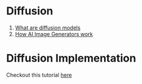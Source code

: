 # Diffusion
1. [What are diffusion models](https://youtu.be/fbLgFrlTnGU)
2. [How AI Image Generators work](https://youtu.be/1CIpzeNxIhU)

# Diffusion Implementation
Checkout this tutorial [here](https://youtu.be/XTs7M6TSK9I)
